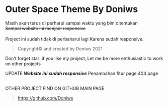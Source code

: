 # **Outer Space Theme By Doniws** 
Masih akan terus di perharui sampai waktu yang blm ditentukan<br>
~~Sampai website ini menjadi responsive~~ <br>
<br>
Project ini sudah tidak di perbaharui lagi
Karena sudah responsive.
<br>

>Copyright© and created by Doniws 2021

Don't forget star ,if you like my project,
Let me be more enthusiastic to work on other projects

UPDATE
***Website ini sudah responsive***
Penambahan fitur page 404 page 

<br>
OTHER PROJECT FIND ON GITHUB MAIN PAGE

>https://github.com/Doniws
